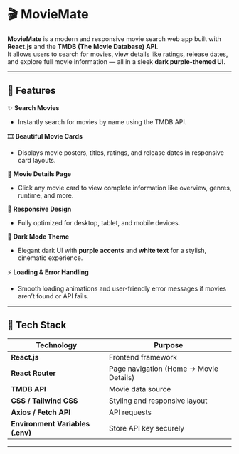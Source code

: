 # 🎬 MovieMate

**MovieMate** is a modern and responsive movie search web app built with **React.js** and the **TMDB (The Movie Database) API**.  
It allows users to search for movies, view details like ratings, release dates, and explore full movie information — all in a sleek **dark purple-themed UI**.

---

## 🌟 Features

✨ **Search Movies**
- Instantly search for movies by name using the TMDB API.

🎞️ **Beautiful Movie Cards**
- Displays movie posters, titles, ratings, and release dates in responsive card layouts.

🧭 **Movie Details Page**
- Click any movie card to view complete information like overview, genres, runtime, and more.

📱 **Responsive Design**
- Fully optimized for desktop, tablet, and mobile devices.

🌙 **Dark Mode Theme**
- Elegant dark UI with **purple accents** and **white text** for a stylish, cinematic experience.

⚡ **Loading & Error Handling**
- Smooth loading animations and user-friendly error messages if movies aren’t found or API fails.

---

## 🧩 Tech Stack

| Technology | Purpose |
|-------------|----------|
| **React.js** | Frontend framework |
| **React Router** | Page navigation (Home → Movie Details) |
| **TMDB API** | Movie data source |
| **CSS / Tailwind CSS** | Styling and responsive layout |
| **Axios / Fetch API** | API requests |
| **Environment Variables (.env)** | Store API key securely |

---

